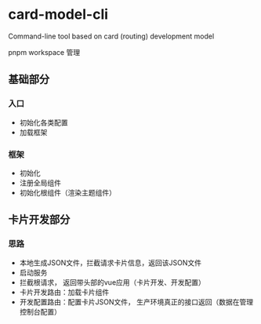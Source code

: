 # card-model-cli
Command-line tool based on card (routing) development model

pnpm workspace 管理

## 基础部分
  ### 入口
  * 初始化各类配置
  * 加载框架
  
  ### 框架
  * 初始化
  * 注册全局组件
  * 初始化根组件（渲染主题组件）

## 卡片开发部分
  ### 思路
  * 本地生成JSON文件，拦截请求卡片信息，返回该JSON文件
  * 启动服务
  * 拦截根请求， 返回带头部的vue应用（卡片开发、开发配置）
  * 卡片开发路由：加载卡片组件
  * 开发配置路由：配置卡片JSON文件， 生产环境真正的接口返回（数据在管理控制台配置）
